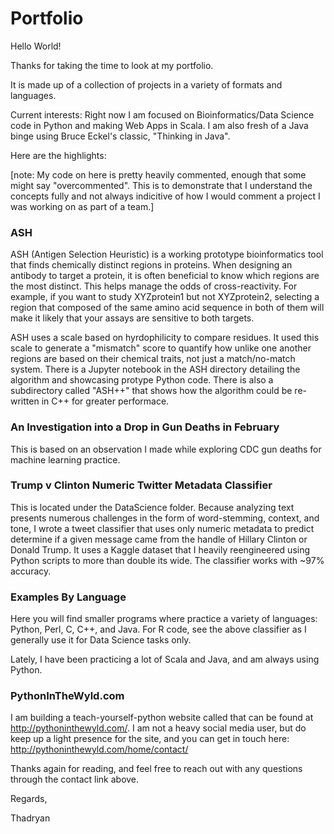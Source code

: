 # Portfolio

Hello World!

Thanks for taking the time to look at my portfolio. 

It is made up of a collection of projects in a variety of formats and languages.

Current interests: Right now I am focused on Bioinformatics/Data Science code in Python and making Web Apps in Scala. I am also fresh of a Java binge using Bruce Eckel's classic, "Thinking in Java".
 
Here are the highlights:

[note: My code on here is pretty heavily commented, enough that some might say "overcommented". This is to demonstrate that I understand the concepts fully and not always indicitive of how I would comment a project I was working on as part of a team.]
### ASH

ASH (Antigen Selection Heuristic) is a working prototype bioinformatics tool that finds chemically distinct regions in proteins. When designing an antibody to target a protein, it is often beneficial to know which regions are the most distinct. This helps manage the odds of cross-reactivity. For example, if you want to study XYZprotein1 but not XYZprotein2, selecting a region that composed of the same amino acid sequence in both of them will make it likely that your assays are sensitive to both targets.

ASH uses a scale based on hyrdophilicity to compare residues. It used this scale to generate a "mismatch" score to quantify how unlike one another regions are based on their chemical traits, not just a match/no-match system. There is a Jupyter notebook in the ASH directory detailing the algorithm and showcasing protype Python code. There is also a subdirectory called "ASH++" that shows how the algorithm could be re-written in C++ for greater performace.

### An Investigation into a Drop in Gun Deaths in February 

This is based on an observation I made while exploring CDC gun deaths for machine learning practice.

### Trump v Clinton Numeric Twitter Metadata Classifier 

This is located under the DataScience folder. Because analyzing text presents numerous challenges in the form of word-stemming, context, and tone, I wrote a tweet classifier that uses only numeric metadata to predict determine if a given message came from the handle of Hillary Clinton or Donald Trump. It uses a Kaggle dataset that I heavily reengineered using Python scripts to more than double its wide. The classifier works with ~97% accuracy. 

### Examples By Language 

Here you will find smaller programs where practice a variety of languages: Python, Perl, C, C++, and Java. For R code, see the above classifier as I generally use it for Data Science tasks only. 

Lately, I have been practicing a lot of Scala and Java, and am always using Python. 

### PythonInTheWyld.com

I am building a teach-yourself-python website called that can be found at http://pythoninthewyld.com/.
I am not a heavy social media user, but do keep up a light presence for the site, and you can get in touch here:
http://pythoninthewyld.com/home/contact/

Thanks again for reading, and feel free to reach out with any questions through the contact link above.

Regards,

Thadryan 
